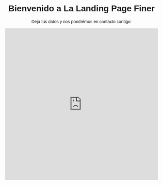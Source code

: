 <html lang="es">
<head>
  <meta charset="UTF-8">
  <meta name="viewport" content="width=device-width, initial-scale=1.0">
  <title>Landing Page Finer</title>
  <style>
    body {
      font-family: Arial, sans-serif;
      text-align: center;
      padding: 50px;
    }
    iframe {
      width: 100%;
      max-width: 600px;
      height: 500px;
      border: none;
    }
  </style>
</head>
<body>
  <h1>Bienvenido a La Landing Page Finer</h1>
  <p>Deja tus datos y nos pondrémos en contacto contigo:</p>

  <!-- Aquí va el iframe de Google Forms -->
  <iframe src="https://docs.google.com/forms/d/e/1FAIpQLSdqtGgwpPFcwaHTWHHLqE9Gx_7bTlc2Bxw-xQ_z6dOxuygSKw/viewform?embedded=true" width="640" height="720" frameborder="0" marginheight="0" marginwidth="0">Cargando…</iframe>
</body>
</html>
